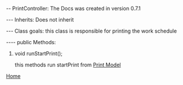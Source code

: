 -- PrintController: The Docs was created in version 0.7.1 

--- Inherits: Does not inherit

--- Class goals: this class is responsible for printing the work schedule

---- public Methods:

1. void runStartPrint();

    this methods run startPrint from [Print Model](../docs_models/docs_printmodel.md)

[Home](../../ReadMe.md)